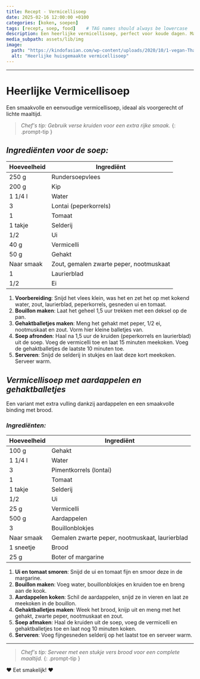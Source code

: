 ```yaml
---
title: Recept - Vermicellisoep
date: 2025-02-16 12:00:00 +0100
categories: [koken, soepen]
tags: [recept, soep, food]    # TAG names should always be lowercase
description: Een heerlijke vermicellisoep, perfect voor koude dagen. Makkelijk te bereiden met gehaktballetjes en verse kruiden.
media_subpath: assets/lib/img
image:
  path: "https://kindofasian.com/wp-content/uploads/2020/10/1-vegan-Thaise-soep-tom-yum-1.jpg"
  alt: "Heerlijke huisgemaakte vermicellisoep"
---
```

---

# Heerlijke Vermicellisoep

Een smaakvolle en eenvoudige vermicellisoep, ideaal als voorgerecht of lichte maaltijd.

> _Chef's tip: Gebruik verse kruiden voor een extra rijke smaak._
{: .prompt-tip }

## _Ingrediënten voor de soep:_

| Hoeveelheid | Ingrediënt |
|------------|------------|
| 250 g | Rundersoepvlees |
| 200 g | Kip |
| 1 1/4 l | Water |
| 3 | Lontai (peperkorrels) |
| 1 | Tomaat |
| 1 takje | Selderij |
| 1/2 | Ui |
| 40 g | Vermicelli |
| 50 g | Gehakt |
| Naar smaak | Zout, gemalen zwarte peper, nootmuskaat |
| 1 | Laurierblad |
| 1/2 | Ei |


1. **Voorbereiding**: Snijd het vlees klein, was het en zet het op met kokend water, zout, laurierblad, peperkorrels, gesneden ui en tomaat.
2. **Bouillon maken**: Laat het geheel 1,5 uur trekken met een deksel op de pan.
3. **Gehaktballetjes maken**: Meng het gehakt met peper, 1/2 ei, nootmuskaat en zout. Vorm hier kleine balletjes van.
4. **Soep afronden**: Haal na 1,5 uur de kruiden (peperkorrels en laurierblad) uit de soep. Voeg de vermicelli toe en laat 15 minuten meekoken. Voeg de gehaktballetjes de laatste 10 minuten toe.
5. **Serveren**: Snijd de selderij in stukjes en laat deze kort meekoken. Serveer warm.


## _Vermicellisoep met aardappelen en gehaktballetjes_

Een variant met extra vulling dankzij aardappelen en een smaakvolle binding met brood.

### _Ingrediënten:_

| Hoeveelheid | Ingrediënt |
|------------|------------|
| 100 g | Gehakt |
| 1 1/4 l | Water |
| 3 | Pimentkorrels (lontai) |
| 1 | Tomaat |
| 1 takje | Selderij |
| 1/2 | Ui |
| 25 g | Vermicelli |
| 500 g | Aardappelen |
| 3 | Bouillonblokjes |
| Naar smaak | Gemalen zwarte peper, nootmuskaat, laurierblad |
| 1 sneetje | Brood |
| 25 g | Boter of margarine |


1. **Ui en tomaat smoren**: Snijd de ui en tomaat fijn en smoor deze in de margarine.
2. **Bouillon maken**: Voeg water, bouillonblokjes en kruiden toe en breng aan de kook.
3. **Aardappelen koken**: Schil de aardappelen, snijd ze in vieren en laat ze meekoken in de bouillon.
4. **Gehaktballetjes maken**: Week het brood, knijp uit en meng met het gehakt, zwarte peper, nootmuskaat en zout.
5. **Soep afmaken**: Haal de kruiden uit de soep, voeg de vermicelli en gehaktballetjes toe en laat nog 10 minuten koken.
6. **Serveren**: Voeg fijngesneden selderij op het laatst toe en serveer warm.

---

> _Chef's tip: Serveer met een stukje vers brood voor een complete maaltijd._
{: .prompt-tip }

❤️ Eet smakelijk! ❤️
